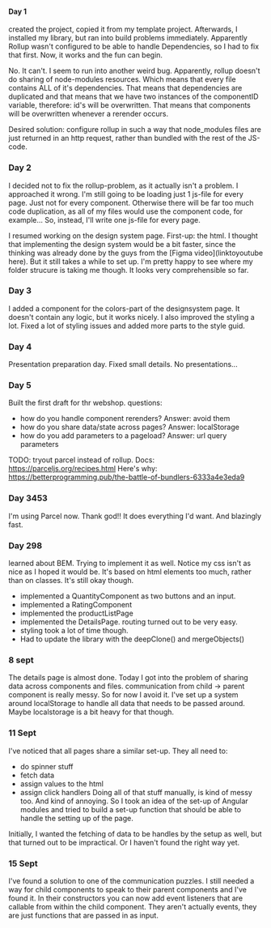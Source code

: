 #### Day 1 
created the project, copied it from my template project. Afterwards, I installed 
my library, but ran into build problems immediately. Apparently Rollup wasn't configured
to be able to handle Dependencies, so I had to fix that first. Now, it works and the 
fun can begin.

No. It can't. I seem to run into another weird bug. 
Apparently, rollup doesn't do sharing of node-modules resources. Which means that
every file contains ALL of it's dependencies. That means that dependencies are duplicated
and that means that we have two instances of the componentID variable, therefore: id's will
be overwritten. That means that components will be overwritten whenever a rerender occurs.

Desired solution: configure rollup in such a way that node_modules files are just returned 
in an http request, rather than bundled with the rest of the JS-code.

### Day 2
I decided not to fix the rollup-problem, as it actually isn't a problem. I approached it
wrong. I'm still going to be loading just 1 js-file for every page. Just not for every 
component. Otherwise there will be far too much code duplication, as all of my files would 
use the component code, for example...
So, instead, I'll write one js-file for every page. 

I resumed working on the design system page. First-up: the html.
I thought that implementing the design system would be a bit faster, since the thinking
was already done by the guys from the [Figma video](linktoyoutube here). But it still
takes a while to set up. I'm pretty happy to see where my folder strucure is taking me though.
It looks very comprehensible so far.

### Day 3
I added a component for the colors-part of the designsystem page. It doesn't contain any logic, but it works nicely.
I also improved the styling a lot. Fixed a lot of styling issues and added more parts to the style guid.


### Day 4
Presentation preparation day. Fixed small details.
No presentations...

### Day 5
Built the first draft for thr webshop.
questions:
- how do you handle component rerenders? Answer: avoid them
- how do you share data/state across pages? Answer: localStorage
- how do you add parameters to a pageload?  Answer: url query parameters

TODO: tryout parcel instead of rollup.
Docs: https://parceljs.org/recipes.html
Here's why: https://betterprogramming.pub/the-battle-of-bundlers-6333a4e3eda9

### Day 3453
I'm using Parcel now. Thank god!! It does everything I'd want. And blazingly fast.

### Day 298
learned about BEM. Trying to implement it as well. Notice my css isn't as nice as 
I hoped it would be. It's based on html elements too much, rather than on classes.
It's still okay though.

- implemented a QuantityComponent as two buttons and an input.
- implemented a RatingComponent
- implemented the productListPage
- implemented the DetailsPage.
  routing turned out to be very easy.
- styling took a lot of time though.
- Had to update the library with the deepClone() and mergeObjects()

### 8 sept
The details page is almost done. Today I got into the problem of sharing data across
components and files. communication from child -> parent component is really messy.
So for now I avoid it. 
I've set up a system around localStorage to handle all data that needs to be passed
around. Maybe localstorage is a bit heavy for that though.

### 11 Sept
I've noticed that all pages share a similar set-up. They all need to:
- do spinner stuff
- fetch data
- assign values to the html
- assign click handlers
Doing all of that stuff manually, is kind of messy too. And kind of annoying. So I took
an idea of the set-up of Angular modules and tried to build a set-up function that
should be able to handle the setting up of the page.

Initially, I wanted the fetching of data to be handles by the setup as well,
but that turned out to be impractical. Or I haven't found the right way yet.

### 15 Sept
I've found a solution to one of the communication puzzles. I still needed a way
for child components to speak to their parent components and I've found it.
In their constructors you can now add event listeners that are callable from within
the child component. They aren't actually events, they are just functions that are
passed in as input.


